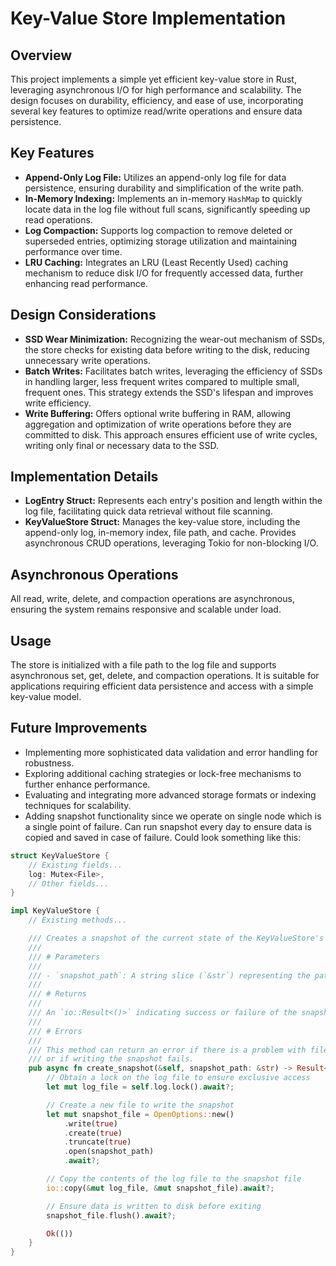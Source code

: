 # Key-Value Store Implementation

## Overview

This project implements a simple yet efficient key-value store in Rust, leveraging asynchronous I/O for high performance and scalability. The design focuses on durability, efficiency, and ease of use, incorporating several key features to optimize read/write operations and ensure data persistence.

## Key Features

- **Append-Only Log File:** Utilizes an append-only log file for data persistence, ensuring durability and simplification of the write path.
- **In-Memory Indexing:** Implements an in-memory `HashMap` to quickly locate data in the log file without full scans, significantly speeding up read operations.
- **Log Compaction:** Supports log compaction to remove deleted or superseded entries, optimizing storage utilization and maintaining performance over time.
- **LRU Caching:** Integrates an LRU (Least Recently Used) caching mechanism to reduce disk I/O for frequently accessed data, further enhancing read performance.

## Design Considerations

- **SSD Wear Minimization:** Recognizing the wear-out mechanism of SSDs, the store checks for existing data before writing to the disk, reducing unnecessary write operations.
- **Batch Writes:** Facilitates batch writes, leveraging the efficiency of SSDs in handling larger, less frequent writes compared to multiple small, frequent ones. This strategy extends the SSD's lifespan and improves write efficiency.
- **Write Buffering:** Offers optional write buffering in RAM, allowing aggregation and optimization of write operations before they are committed to disk. This approach ensures efficient use of write cycles, writing only final or necessary data to the SSD.

## Implementation Details

- **LogEntry Struct:** Represents each entry's position and length within the log file, facilitating quick data retrieval without file scanning.
- **KeyValueStore Struct:** Manages the key-value store, including the append-only log, in-memory index, file path, and cache. Provides asynchronous CRUD operations, leveraging Tokio for non-blocking I/O.

## Asynchronous Operations

All read, write, delete, and compaction operations are asynchronous, ensuring the system remains responsive and scalable under load.

## Usage

The store is initialized with a file path to the log file and supports asynchronous set, get, delete, and compaction operations. It is suitable for applications requiring efficient data persistence and access with a simple key-value model.

## Future Improvements

- Implementing more sophisticated data validation and error handling for robustness.
- Exploring additional caching strategies or lock-free mechanisms to further enhance performance.
- Evaluating and integrating more advanced storage formats or indexing techniques for scalability.
- Adding snapshot functionality since we operate on single node which is a single point of failure. Can run snapshot every day to ensure data is copied and saved in case of failure. Could look something like this:
```rust
struct KeyValueStore {
    // Existing fields...
    log: Mutex<File>,
    // Other fields...
}

impl KeyValueStore {
    // Existing methods...

    /// Creates a snapshot of the current state of the KeyValueStore's log file and saves it to a specified file.
    ///
    /// # Parameters
    ///
    /// - `snapshot_path`: A string slice (`&str`) representing the path where the snapshot will be saved.
    ///
    /// # Returns
    ///
    /// An `io::Result<()>` indicating success or failure of the snapshot creation.
    ///
    /// # Errors
    ///
    /// This method can return an error if there is a problem with file I/O operations
    /// or if writing the snapshot fails.
    pub async fn create_snapshot(&self, snapshot_path: &str) -> Result<()> {
        // Obtain a lock on the log file to ensure exclusive access
        let mut log_file = self.log.lock().await?;

        // Create a new file to write the snapshot
        let mut snapshot_file = OpenOptions::new()
            .write(true)
            .create(true)
            .truncate(true)
            .open(snapshot_path)
            .await?;

        // Copy the contents of the log file to the snapshot file
        io::copy(&mut log_file, &mut snapshot_file).await?;

        // Ensure data is written to disk before exiting
        snapshot_file.flush().await?;

        Ok(())
    }
}
```
